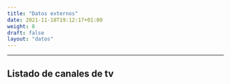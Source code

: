 ```yaml
---
title: "Datos externos"
date: 2021-11-18T19:12:17+01:00
weight: 8
draft: false
layout: "datos"
---
```

***
## Listado de canales de tv